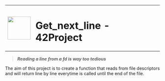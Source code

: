 <table>
  <tr>
    <td><img src="https://user-images.githubusercontent.com/78042197/192562397-81efc45d-0387-46df-bae4-ddf3a284c745.png" width=75px height=75px/></td>
    <td><h1 align="left"> Get_next_line - 42Project &nbsp&nbsp</td>
  </tr>
</table>

>**_Reading a line from a fd is way too tedious_**

<p align="justified">
  The aim of this project is to create a function that reads from file descriptors and will return line by line everytime is called until the end of the file.
</p>
